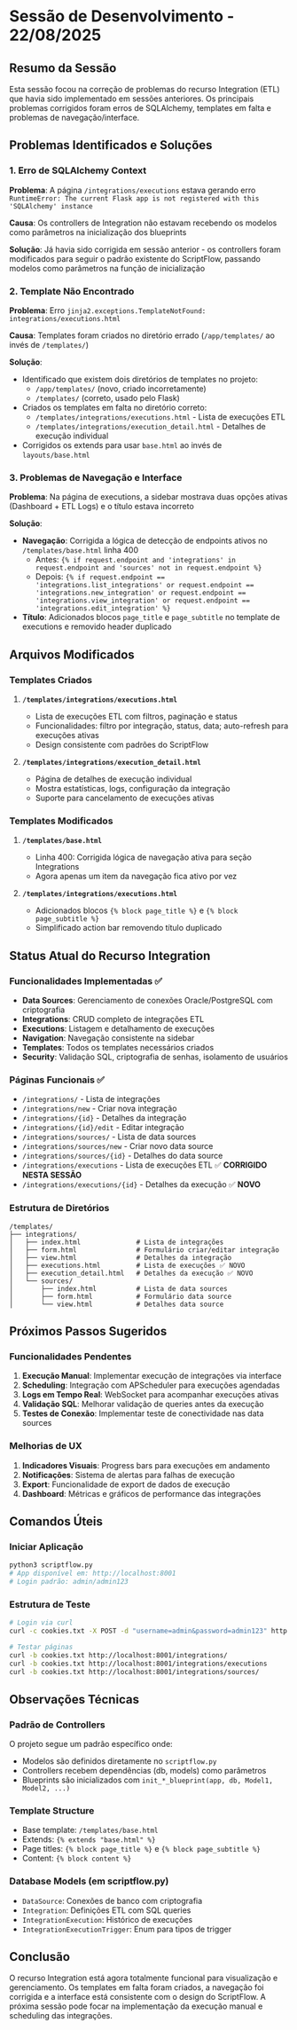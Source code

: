 # Sessão de Desenvolvimento - 22/08/2025

## Resumo da Sessão
Esta sessão focou na correção de problemas do recurso Integration (ETL) que havia sido implementado em sessões anteriores. Os principais problemas corrigidos foram erros de SQLAlchemy, templates em falta e problemas de navegação/interface.

## Problemas Identificados e Soluções

### 1. Erro de SQLAlchemy Context
**Problema**: A página `/integrations/executions` estava gerando erro `RuntimeError: The current Flask app is not registered with this 'SQLAlchemy' instance`

**Causa**: Os controllers de Integration não estavam recebendo os modelos como parâmetros na inicialização dos blueprints

**Solução**: Já havia sido corrigida em sessão anterior - os controllers foram modificados para seguir o padrão existente do ScriptFlow, passando modelos como parâmetros na função de inicialização

### 2. Template Não Encontrado
**Problema**: Erro `jinja2.exceptions.TemplateNotFound: integrations/executions.html`

**Causa**: Templates foram criados no diretório errado (`/app/templates/` ao invés de `/templates/`)

**Solução**:
- Identificado que existem dois diretórios de templates no projeto:
  - `/app/templates/` (novo, criado incorretamente)
  - `/templates/` (correto, usado pelo Flask)
- Criados os templates em falta no diretório correto:
  - `/templates/integrations/executions.html` - Lista de execuções ETL
  - `/templates/integrations/execution_detail.html` - Detalhes de execução individual
- Corrigidos os extends para usar `base.html` ao invés de `layouts/base.html`

### 3. Problemas de Navegação e Interface
**Problema**: Na página de executions, a sidebar mostrava duas opções ativas (Dashboard + ETL Logs) e o título estava incorreto

**Solução**:
- **Navegação**: Corrigida a lógica de detecção de endpoints ativos no `/templates/base.html` linha 400
  - Antes: `{% if request.endpoint and 'integrations' in request.endpoint and 'sources' not in request.endpoint %}`
  - Depois: `{% if request.endpoint == 'integrations.list_integrations' or request.endpoint == 'integrations.new_integration' or request.endpoint == 'integrations.view_integration' or request.endpoint == 'integrations.edit_integration' %}`
- **Título**: Adicionados blocos `page_title` e `page_subtitle` no template de executions e removido header duplicado

## Arquivos Modificados

### Templates Criados
1. **`/templates/integrations/executions.html`**
   - Lista de execuções ETL com filtros, paginação e status
   - Funcionalidades: filtro por integração, status, data; auto-refresh para execuções ativas
   - Design consistente com padrões do ScriptFlow

2. **`/templates/integrations/execution_detail.html`**
   - Página de detalhes de execução individual
   - Mostra estatísticas, logs, configuração da integração
   - Suporte para cancelamento de execuções ativas

### Templates Modificados
1. **`/templates/base.html`**
   - Linha 400: Corrigida lógica de navegação ativa para seção Integrations
   - Agora apenas um item da navegação fica ativo por vez

2. **`/templates/integrations/executions.html`**
   - Adicionados blocos `{% block page_title %}` e `{% block page_subtitle %}`
   - Simplificado action bar removendo título duplicado

## Status Atual do Recurso Integration

### Funcionalidades Implementadas ✅
- **Data Sources**: Gerenciamento de conexões Oracle/PostgreSQL com criptografia
- **Integrations**: CRUD completo de integrações ETL
- **Executions**: Listagem e detalhamento de execuções
- **Navigation**: Navegação consistente na sidebar
- **Templates**: Todos os templates necessários criados
- **Security**: Validação SQL, criptografia de senhas, isolamento de usuários

### Páginas Funcionais ✅
- `/integrations/` - Lista de integrações
- `/integrations/new` - Criar nova integração
- `/integrations/{id}` - Detalhes da integração
- `/integrations/{id}/edit` - Editar integração
- `/integrations/sources/` - Lista de data sources
- `/integrations/sources/new` - Criar novo data source
- `/integrations/sources/{id}` - Detalhes do data source
- `/integrations/executions` - Lista de execuções ETL ✅ **CORRIGIDO NESTA SESSÃO**
- `/integrations/executions/{id}` - Detalhes da execução ✅ **NOVO**

### Estrutura de Diretórios
```
/templates/
├── integrations/
│   ├── index.html              # Lista de integrações
│   ├── form.html               # Formulário criar/editar integração
│   ├── view.html               # Detalhes da integração
│   ├── executions.html         # Lista de execuções ✅ NOVO
│   ├── execution_detail.html   # Detalhes da execução ✅ NOVO
│   └── sources/
│       ├── index.html          # Lista de data sources
│       ├── form.html           # Formulário data source
│       └── view.html           # Detalhes data source
```

## Próximos Passos Sugeridos

### Funcionalidades Pendentes
1. **Execução Manual**: Implementar execução de integrações via interface
2. **Scheduling**: Integração com APScheduler para execuções agendadas
3. **Logs em Tempo Real**: WebSocket para acompanhar execuções ativas
4. **Validação SQL**: Melhorar validação de queries antes da execução
5. **Testes de Conexão**: Implementar teste de conectividade nas data sources

### Melhorias de UX
1. **Indicadores Visuais**: Progress bars para execuções em andamento
2. **Notificações**: Sistema de alertas para falhas de execução
3. **Export**: Funcionalidade de export de dados de execução
4. **Dashboard**: Métricas e gráficos de performance das integrações

## Comandos Úteis

### Iniciar Aplicação
```bash
python3 scriptflow.py
# App disponível em: http://localhost:8001
# Login padrão: admin/admin123
```

### Estrutura de Teste
```bash
# Login via curl
curl -c cookies.txt -X POST -d "username=admin&password=admin123" http://localhost:8001/login

# Testar páginas
curl -b cookies.txt http://localhost:8001/integrations/
curl -b cookies.txt http://localhost:8001/integrations/executions
curl -b cookies.txt http://localhost:8001/integrations/sources/
```

## Observações Técnicas

### Padrão de Controllers
O projeto segue um padrão específico onde:
- Modelos são definidos diretamente no `scriptflow.py`
- Controllers recebem dependências (db, models) como parâmetros
- Blueprints são inicializados com `init_*_blueprint(app, db, Model1, Model2, ...)`

### Template Structure
- Base template: `/templates/base.html`
- Extends: `{% extends "base.html" %}`
- Page titles: `{% block page_title %}` e `{% block page_subtitle %}`
- Content: `{% block content %}`

### Database Models (em scriptflow.py)
- `DataSource`: Conexões de banco com criptografia
- `Integration`: Definições ETL com SQL queries
- `IntegrationExecution`: Histórico de execuções
- `IntegrationExecutionTrigger`: Enum para tipos de trigger

## Conclusão
O recurso Integration está agora totalmente funcional para visualização e gerenciamento. Os templates em falta foram criados, a navegação foi corrigida e a interface está consistente com o design do ScriptFlow. A próxima sessão pode focar na implementação da execução manual e scheduling das integrações.